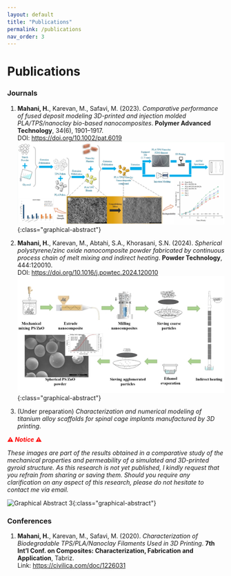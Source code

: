 ```yaml
---
layout: default
title: "Publications"
permalink: /publications
nav_order: 3
---
```


# Publications

### Journals
1. **Mahani, H.**, Karevan, M., Safavi, M. (2023). *Comparative performance of fused deposit modeling 3D-printed and injection molded PLA/TPS/nanoclay bio-based nanocomposites*. **Polymer Advanced Technology**, 34(6), 1901–1917.  
   DOI: <https://doi.org/10.1002/pat.6019>
 ![Graphical Abstract 1](/assets/img/graphical_abstract_1.jpg){:class="graphical-abstract"}


2. **Mahani, H.**, Karevan, M., Abtahi, S.A., Khorasani, S.N. (2024). *Spherical polystyrene/zinc oxide nanocomposite powder fabricated by continuous process chain of melt mixing and indirect heating*. **Powder Technology**, 444:120010.  
   DOI: <https://doi.org/10.1016/j.powtec.2024.120010>
![Graphical Abstract 2](/assets/img/graphical_abstract_2.jpg){:class="graphical-abstract"}


3. (Under preparation) *Characterization and numerical modeling of titanium alloy scaffolds for spinal cage implants manufactured by 3D printing*.

**<span style="color:red; font-weight:bold;">⚠ *Notice* ⚠</span>**
   <br>

 *These images are part of the results obtained in a comparative study of the mechanical properties and permeability of a simulated and 3D-printed gyroid structure. As this research is not yet published, I kindly request that you refrain from sharing or saving them. Should you require any clarification on any aspect of this research, please do not hesitate to contact me via email.*

![Graphical Abstract 3](/assets/img/graphical_abstract_3.jpg){:class="graphical-abstract"}

### Conferences
1. **Mahani, H.**, Karevan, M., Safavi, M. (2020). *Characterization of Biodegradable TPS/PLA/Nanoclay Filaments Used in 3D Printing*. **7th Int’l Conf. on Composites: Characterization, Fabrication and Application**, Tabriz.  
   Link: <https://civilica.com/doc/1226031>
